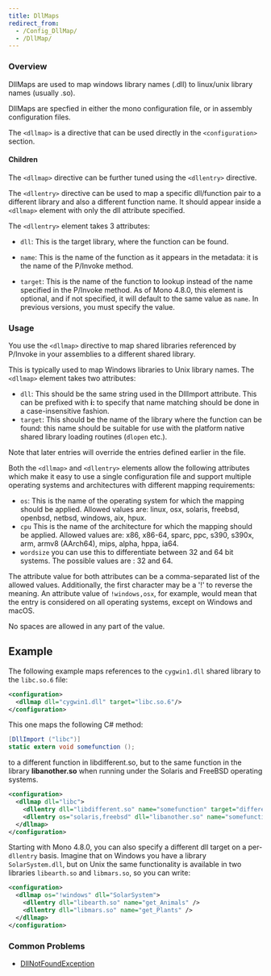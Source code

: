 ```yaml
---
title: DllMaps
redirect_from:
  - /Config_DllMap/
  - /DllMap/
---
```


### Overview

DllMaps are used to map windows library names (.dll) to linux/unix library names (usually .so).

DllMaps are specfied in either the mono configuration file, or in assembly configuration files.

The `<dllmap>` is a directive that can be used directly in the `<configuration>` section.

#### Children

The `<dllmap>` directive can be further tuned using the `<dllentry>` directive.

The `<dllentry>` directive can be used to map a specific dll/function pair to a different library and also a different function name. It should appear inside a `<dllmap>` element with only the dll attribute specified.

The `<dllentry>` element takes 3 attributes:

-   `dll`: This is the target library, where the function can be found.

-   `name`: This is the name of the function as it appears in the metadata: it is the name of the P/Invoke method.

-   `target`: This is the name of the function to lookup instead of the name specified in the P/Invoke method. As of Mono 4.8.0, this element is optional, and if not specified, it will default to the same value as `name`. In previous versions, you must specify the value.

### Usage

You use the `<dllmap>` directive to map shared libraries referenced by P/Invoke in your assemblies to a different shared library.

This is typically used to map Windows libraries to Unix library names. The `<dllmap>` element takes two attributes:

-   `dll`: This should be the same string used in the DllImport attribute. This can be prefixed with **i:** to specify that name matching should be done in a case-insensitive fashion.
-   `target`: This should be the name of the library where the function can be found: this name should be suitable for use with the platform native shared library loading routines (`dlopen` etc.).

Note that later entries will override the entries defined earlier in the file.

Both the `<dllmap>` and `<dllentry>` elements allow the following attributes which make it easy to use a single configuration file and support multiple operating systems and architectures with different mapping requirements:

-   `os`: This is the name of the operating system for which the mapping should be applied. Allowed values are: linux, osx, solaris, freebsd, openbsd, netbsd, windows, aix, hpux.
-   `cpu` This is the name of the architecture for which the mapping should be applied. Allowed values are: x86, x86-64, sparc, ppc, s390, s390x, arm, armv8 (AArch64), mips, alpha, hppa, ia64.
-   `wordsize` you can use this to differentiate between 32 and 64 bit systems. The possible values are : 32 and 64.

The attribute value for both attributes can be a comma-separated list of the allowed values. Additionally, the first character may be a '!' to reverse the meaning. An attribute value of `!windows,osx`, for example, would mean that the entry is considered on all operating systems, except on Windows and macOS.

No spaces are allowed in any part of the value.

## Example

The following example maps references to the `cygwin1.dll` shared library to the `libc.so.6` file:

``` xml
<configuration>
  <dllmap dll="cygwin1.dll" target="libc.so.6"/>
</configuration>
```

This one maps the following C# method:

``` csharp
[DllImport ("libc")]
static extern void somefunction ();
```

to a different function in libdifferent.so, but to the same function in the library **libanother.so** when running under the Solaris and FreeBSD operating systems.

``` xml
<configuration>
  <dllmap dll="libc">
    <dllentry dll="libdifferent.so" name="somefunction" target="differentfunction" />
    <dllentry os="solaris,freebsd" dll="libanother.so" name="somefunction" target="differentfunction" />
  </dllmap>
</configuration>
```

Starting with Mono 4.8.0, you can also specify a different dll target on a per-`dllentry` basis. Imagine that on Windows you have a library `SolarSystem.dll`, but on Unix the same functionality is available in two libraries `libearth.so` and `libmars.so`, so you can write:

``` xml
<configuration>
  <dllmap os="!windows" dll="SolarSystem">
    <dllentry dll="libearth.so" name="get_Animals" />
    <dllentry dll="libmars.so" name="get_Plants" />
  </dllmap>
</configuration>
```

### Common Problems

-   [DllNotFoundException](/docs/advanced/pinvoke/dllnotfoundexception/)
